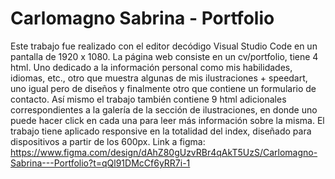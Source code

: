 # Carlomagno Sabrina - Portfolio 
Este trabajo fue realizado con el editor decódigo Visual Studio Code en un pantalla de 1920 x 1080.
La página web consiste en un cv/portfolio, tiene 4 html. Uno dedicado a la información personal como mis habilidades, idiomas, etc., otro que muestra algunas de mis ilustraciones + speedart, uno igual pero de diseños y finalmente otro que contiene un formulario de contacto. Así mismo el trabajo también contiene 9 html adicionales correspondientes a la galería de la sección de ilustraciones, en donde uno puede hacer click en cada una para leer más información sobre la misma.
El trabajo tiene aplicado responsive en la totalidad del index, diseñado para dispositivos a partir de los 600px.
Link a figma: https://www.figma.com/design/dAhZ80gUzvRBr4qAkT5UzS/Carlomagno-Sabrina---Portfolio?t=qQl91DMcCf6yRR7i-1
